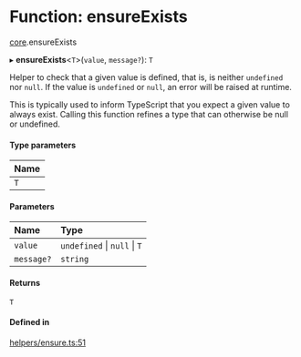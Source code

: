# Function: ensureExists

[core](../modules/core.md).ensureExists

▸ **ensureExists**<`T`\>(`value`, `message?`): `T`

Helper to check that a given value is defined, that is, is neither `undefined` nor `null`.
If the value is `undefined` or `null`, an error will be raised at runtime.

This is typically used to inform TypeScript that you expect a given value to always exist.
Calling this function refines a type that can otherwise be null or undefined.

#### Type parameters

| Name |
| :------ |
| `T` |

#### Parameters

| Name | Type |
| :------ | :------ |
| `value` | `undefined` \| ``null`` \| `T` |
| `message?` | `string` |

#### Returns

`T`

#### Defined in

[helpers/ensure.ts:51](https://github.com/coda/packs-sdk/blob/main/helpers/ensure.ts#L51)

